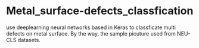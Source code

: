 # Metal_surface-defects_classfication
use deeplearning neural networks based in Keras to classficate multi defects on metal surface. By the way, the sample picuture used from NEU-CLS datasets.
